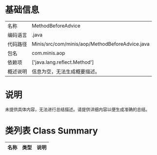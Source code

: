 # 基础信息

|      |      |
|------|------|
| 名称 | MethodBeforeAdvice |
| 编码语言 | .java |
| 代码路径 | Minis/src/com/minis/aop/MethodBeforeAdvice.java |
| 包名 | com.minis.aop |
| 依赖项 | ['java.lang.reflect.Method'] |
| 概述说明 | 信息为空，无法生成概要描述。 |

# 说明

未提供具体内容，无法进行总结描述。请提供详细内容以便生成准确的总结。

# 类列表 Class Summary

| 名称   | 类型  | 说明 |
|-------|------|-------------|




